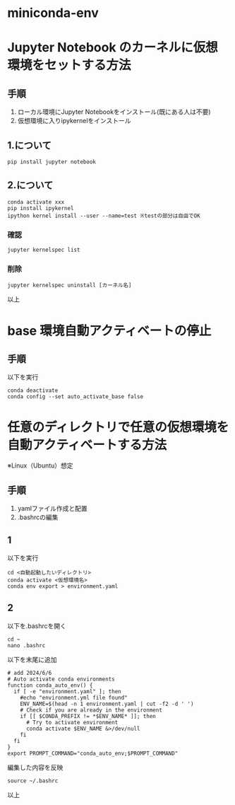 # miniconda-env

# Jupyter Notebook のカーネルに仮想環境をセットする方法
## 手順
1. ローカル環境にJupyter Notebookをインストール(既にある人は不要)
2. 仮想環境に入りipykernelをインストール

## 1.について
```
pip install jupyter notebook
```

## 2.について
```
conda activate xxx
pip install ipykernel
ipython kernel install --user --name=test ※testの部分は自由でOK
```
### 確認
```
jupyter kernelspec list
```

### 削除
```
jupyter kernelspec uninstall [カーネル名]
```

以上

# base 環境自動アクティベートの停止
## 手順
以下を実行
```
conda deactivate
conda config --set auto_activate_base false
```

# 任意のディレクトリで任意の仮想環境を自動アクティベートする方法
※Linux（Ubuntu）想定

## 手順
1. yamlファイル作成と配置
2. .bashrcの編集

## 1
以下を実行
```
cd <自動起動したいディレクトリ>
conda activate <仮想環境名>
conda env export > environment.yaml
```

## 2
以下を.bashrcを開く
```
cd ~
nano .bashrc
```

以下を末尾に追加
```
# add 2024/6/6
# Auto activate conda environments
function conda_auto_env() {
  if [ -e "environment.yaml" ]; then
    #echo "environment.yml file found"
    ENV_NAME=$(head -n 1 environment.yaml | cut -f2 -d ' ')
    # Check if you are already in the environment
    if [[ $CONDA_PREFIX != *$ENV_NAME* ]]; then
      # Try to activate environment
      conda activate $ENV_NAME &>/dev/null
    fi
  fi
}
export PROMPT_COMMAND="conda_auto_env;$PROMPT_COMMAND"
```

編集した内容を反映
```
source ~/.bashrc
```

以上
